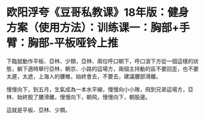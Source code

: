 # 欧阳浮夸《豆哥私教课》18年版：健身方案（使用方法）：训练课一：胸部+手臂：胸部-平板哑铃上推

下臨就動作平板、亞林、少類，亞林、兩位呼口朝下，呼口浪下方從一個這樣的狀態，躺下適時舉行亞林，朝京、小路的這場方，兩個主持動的區不要回歪，也不要太遲，太遮，上海人的腰椎，始終會去，不要去，建議腰部滑離。

慢慢向下，到五月，生氣成為一本水平線，慢慢向小小隊，飛到兄弟這場方，亞林、始終脫了腰滑離，慢慢向下，朝飛，慢慢向下，朝股邊。

這就是平板、亞林、少類。
